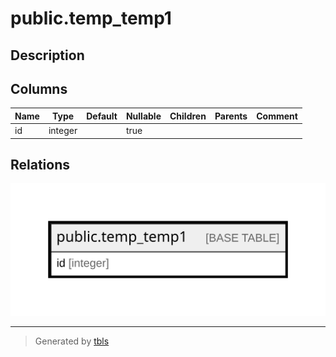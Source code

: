 # public.temp_temp1

## Description

## Columns

| Name | Type | Default | Nullable | Children | Parents | Comment |
| ---- | ---- | ------- | -------- | -------- | ------- | ------- |
| id | integer |  | true |  |  |  |

## Relations

![er](public.temp_temp1.svg)

---

> Generated by [tbls](https://github.com/k1LoW/tbls)
